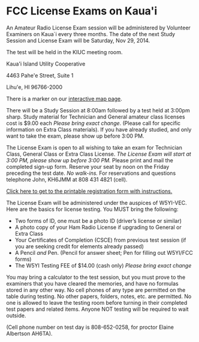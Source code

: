 # FCC License Exams on Kaua'i

An Amateur Radio License Exam session will be administered by
Volunteer Examiners on Kaua`i every three months. The date of the next
Study Session and License Exam will be Saturday, Nov 29, 2014.

The test will be held in the KIUC meeting room.

Kaua'i Island Utility Cooperative

4463 Pahe'e Street, Suite 1

Lihu'e, HI 96766-2000

There is a marker on our <a href="{{relative to
'map.html'}}">interactive map page</a>.

There will be a Study Session at 8:00am followed by a test held at
3:00pm sharp. Study material for Technician and General amateur class
licenses cost is $9.00 each *Please bring exact change*. (Please call
for specific information on Extra Class materials). If you have
already studied, and only want to take the exam, please show up before
3:00 PM.

The License Exam is open to all wishing to take an exam for Technician
Class, General Class or Extra Class License. *The License Exam will
start at 3:00 PM, please show up before 3:00 PM.* Please print and
mail the completed sign-up form. Reserve your seat by noon on the
Friday preceding the test date. *No walk-ins.* For reservations and
questions telephone John, KH6JMM at 808 431 4821 (cell).

[Click here to get to the printable registration form with instructions.]({{assets}}/doc/KARC_test_registration.pdf)

The License Exam will be administered under the auspices of
W5YI-VEC. Here are the basics for license testing. You MUST bring the
following:
* Two forms of ID, one must be a photo ID (driver’s license or
  similar)
* A photo copy of your Ham Radio License if upgrading to General or
  Extra Class
* Your Certificates of Completion (CSCE) from previous test session
  (if you are seeking credit for elements already passed)
* A Pencil *and* Pen. (Pencil for answer sheet; Pen for filling out
  W5YI/FCC forms)
* The W5YI Testing FEE of $14.00 (cash only) *Please bring exact
  change*

You may bring a calculator to the test session, but you must prove to
the examiners that you have cleared the memories, and have no formulas
stored in any other way. No cell phones of any type are permitted on
the table during testing. No other papers, folders, notes, etc. are
permitted. No one is allowed to leave the testing room before turning
in their completed test papers and related items. Anyone NOT testing
will be required to wait outside.

(Cell phone number on test day is 808-652-0258, for proctor Elaine
Albertson AH6TA).
